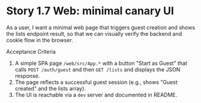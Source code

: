 # Story 1.7 Web: minimal canary UI

As a user,
I want a minimal web page that triggers guest creation and shows the lists endpoint result,
so that we can visually verify the backend and cookie flow in the browser.

Acceptance Criteria
1. A simple SPA page `/web/src/App.*` with a button "Start as Guest" that calls `POST /auth/guest` and then `GET /lists` and displays the JSON response.
2. The page reflects a successful guest session (e.g., shows "Guest created" and the lists array).
3. The UI is reachable via a `dev` server and documented in README.
